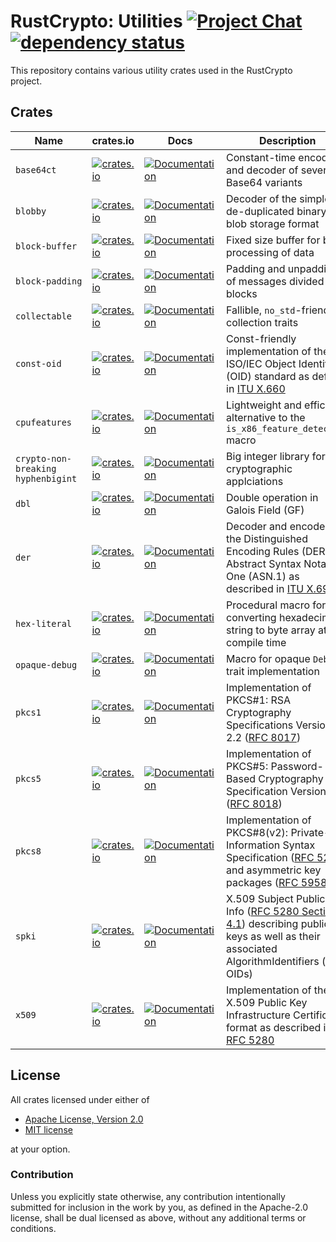 # RustCrypto: Utilities [![Project Chat][chat-image]][chat-link] [![dependency status][deps-image]][deps-link]

This repository contains various utility crates used in the RustCrypto project.

## Crates

| Name | crates.io | Docs | Description |
|------|-----------|------|--------------|
| `base64ct` | [![crates.io](https://img.shields.io/crates/v/base64ct.svg)](https://crates.io/crates/base64ct) | [![Documentation](https://docs.rs/base64ct/badge.svg)](https://docs.rs/base64ct) | Constant-time encoder and decoder of several Base64 variants |
| `blobby` | [![crates.io](https://img.shields.io/crates/v/blobby.svg)](https://crates.io/crates/blobby) | [![Documentation](https://docs.rs/blobby/badge.svg)](https://docs.rs/blobby) | Decoder of the simple de-duplicated binary blob storage format |
| `block-buffer` | [![crates.io](https://img.shields.io/crates/v/block-buffer.svg)](https://crates.io/crates/block-buffer) | [![Documentation](https://docs.rs/block-buffer/badge.svg)](https://docs.rs/block-buffer) | Fixed size buffer for block processing of data |
| `block‑padding` | [![crates.io](https://img.shields.io/crates/v/block-padding.svg)](https://crates.io/crates/block-padding) | [![Documentation](https://docs.rs/block-padding/badge.svg)](https://docs.rs/block-padding) | Padding and unpadding of messages divided into blocks |
| `collectable` | [![crates.io](https://img.shields.io/crates/v/collectable.svg)](https://crates.io/crates/collectable) | [![Documentation](https://docs.rs/collectable/badge.svg)](https://docs.rs/collectable) | Fallible, `no_std`-friendly collection traits |
| `const-oid` | [![crates.io](https://img.shields.io/crates/v/const-oid.svg)](https://crates.io/crates/const-oid) | [![Documentation](https://docs.rs/const-oid/badge.svg)](https://docs.rs/const-oid) | Const-friendly implementation of the ISO/IEC Object Identifier (OID) standard as defined in [ITU X.660] |
| `cpufeatures` | [![crates.io](https://img.shields.io/crates/v/cpufeatures.svg)](https://crates.io/crates/cpufeatures) | [![Documentation](https://docs.rs/cpufeatures/badge.svg)](https://docs.rs/cpufeatures) | Lightweight and efficient alternative to the `is_x86_feature_detected!` macro |
| `crypto‑non-breaking hyphenbigint` | [![crates.io](https://img.shields.io/crates/v/crypto-bigint.svg)](https://crates.io/crates/crypto-bigint) | [![Documentation](https://docs.rs/crypto-bigint/badge.svg)](https://docs.rs/crypto-bigint) | Big integer library for cryptographic applciations |
| `dbl` | [![crates.io](https://img.shields.io/crates/v/dbl.svg)](https://crates.io/crates/dbl) | [![Documentation](https://docs.rs/dbl/badge.svg)](https://docs.rs/dbl) | Double operation in Galois Field (GF) |
| `der` | [![crates.io](https://img.shields.io/crates/v/der.svg)](https://crates.io/crates/der) | [![Documentation](https://docs.rs/der/badge.svg)](https://docs.rs/der) | Decoder and encoder of the Distinguished Encoding Rules (DER) for Abstract Syntax Notation One (ASN.1) as described in [ITU X.690] |
| `hex-literal` | [![crates.io](https://img.shields.io/crates/v/hex-literal.svg)](https://crates.io/crates/hex-literal) | [![Documentation](https://docs.rs/hex-literal/badge.svg)](https://docs.rs/hex-literal) | Procedural macro for converting hexadecimal string to byte array at compile time |
| `opaque-debug` | [![crates.io](https://img.shields.io/crates/v/opaque-debug.svg)](https://crates.io/crates/opaque-debug) | [![Documentation](https://docs.rs/opaque-debug/badge.svg)](https://docs.rs/opaque-debug) | Macro for opaque `Debug` trait implementation |
| `pkcs1` | [![crates.io](https://img.shields.io/crates/v/pkcs1.svg)](https://crates.io/crates/pkcs1) | [![Documentation](https://docs.rs/pkcs1/badge.svg)](https://docs.rs/pkcs1) | Implementation of PKCS#1: RSA Cryptography Specifications Version 2.2 ([RFC 8017]) |
| `pkcs5` | [![crates.io](https://img.shields.io/crates/v/pkcs5.svg)](https://crates.io/crates/pkcs5) | [![Documentation](https://docs.rs/pkcs5/badge.svg)](https://docs.rs/pkcs5) | Implementation of PKCS#5: Password-Based Cryptography Specification Version 2.1 ([RFC 8018]) |
| `pkcs8` | [![crates.io](https://img.shields.io/crates/v/pkcs8.svg)](https://crates.io/crates/pkcs8) | [![Documentation](https://docs.rs/pkcs8/badge.svg)](https://docs.rs/pkcs8) | Implementation of PKCS#8(v2): Private-Key Information Syntax Specification ([RFC 5208]) and asymmetric key packages ([RFC 5958]) |
| `spki` | [![crates.io](https://img.shields.io/crates/v/spki.svg)](https://crates.io/crates/spki) | [![Documentation](https://docs.rs/spki/badge.svg)](https://docs.rs/spki) | X.509 Subject Public Key Info ([RFC 5280 Section 4.1]) describing public keys as well as their associated AlgorithmIdentifiers (i.e. OIDs) |
| `x509` | [![crates.io](https://img.shields.io/crates/v/x509.svg)](https://crates.io/crates/x509) | [![Documentation](https://docs.rs/x509/badge.svg)](https://docs.rs/x509) | Implementation of the X.509 Public Key Infrastructure Certificate format as described in [RFC 5280] |

## License

All crates licensed under either of

 * [Apache License, Version 2.0](http://www.apache.org/licenses/LICENSE-2.0)
 * [MIT license](http://opensource.org/licenses/MIT)

at your option.

### Contribution

Unless you explicitly state otherwise, any contribution intentionally submitted
for inclusion in the work by you, as defined in the Apache-2.0 license, shall be
dual licensed as above, without any additional terms or conditions.

[//]: # (badges)

[chat-image]: https://img.shields.io/badge/zulip-join_chat-blue.svg
[chat-link]: https://rustcrypto.zulipchat.com/#narrow/stream/260052-utils
[deps-image]: https://deps.rs/repo/github/RustCrypto/utils/status.svg
[deps-link]: https://deps.rs/repo/github/RustCrypto/utils

[ITU X.660]: https://www.itu.int/rec/T-REC-X.660
[ITU X.690]: https://www.itu.int/rec/T-REC-X.690
[RFC 8017]: https://datatracker.ietf.org/doc/html/rfc8017
[RFC 8018]: https://datatracker.ietf.org/doc/html/rfc8018
[RFC 5208]: https://datatracker.ietf.org/doc/html/rfc5208
[RFC 5958]: https://datatracker.ietf.org/doc/html/rfc5958
[RFC 5280 Section 4.1]: https://datatracker.ietf.org/doc/html/rfc5280#section-4.1
[RFC 5280]: https://datatracker.ietf.org/doc/html/rfc5280
